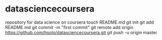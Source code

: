 datasciencecoursera
===================

repository for data science on coursera
touch README.md
git init
git add README.md
git commit -m "first commit"
git remote add origin https://github.com/hsolo/datasciencecoursera.git
git push -u origin master
